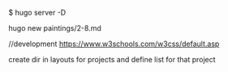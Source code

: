 
$ hugo server -D
<!-- http://localhost:1313/projects/veracode/ -->

<!-- to create a new item -->
hugo new paintings/2-8.md
<!-- hugo new project-name/item.md -->



//development
	<!-- go here to get css classes -->
	https://www.w3schools.com/w3css/default.asp


<!-- notes -->
create dir in layouts for projects and define list for that project

